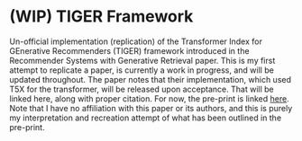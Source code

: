 # (WIP) TIGER Framework
Un-official implementation (replication) of the Transformer Index for GEnerative Recommenders (TIGER) framework introduced in the Recommender Systems with Generative Retrieval paper. This is my first attempt to replicate a paper, is currently a work in progress, and will be updated throughout. The paper notes that their implementation, which used T5X for the transformer, will be released upon acceptance. That will be linked here, along with proper citation. For now, the pre-print is linked [here](https://shashankrajput.github.io/Generative.pdf). Note that I have no affiliation with this paper or its authors, and this is purely my interpretation and recreation attempt of what has been outlined in the pre-print.
